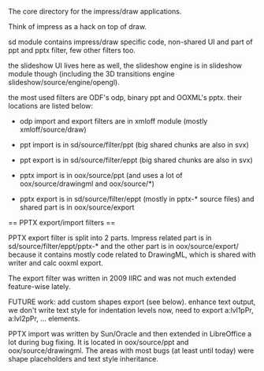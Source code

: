 The core directory for the impress/draw applications.

Think of impress as a hack on top of draw.


sd module contains impress/draw specific code, non-shared UI and part
of ppt and pptx filter, few other filters too.

the slideshow UI lives here as well, the slideshow engine is in
slideshow module though (including the 3D transitions engine
slideshow/source/engine/opengl).

the most used filters are ODF's odp, binary ppt and OOXML's
pptx. their locations are listed below:

 * odp import and export filters are in xmloff module (mostly xmloff/source/draw)

 * ppt import is in sd/source/filter/ppt (big shared chunks are also in svx)
 * ppt export is in sd/source/filter/eppt (big shared chunks are also in svx)

 * pptx import is in oox/source/ppt (and uses a lot of
   oox/source/drawingml and oox/source/*)
 * pptx export is in sd/source/filter/eppt (mostly in pptx-* source
   files) and shared part is in oox/source/export

== PPTX export/import filters ==

PPTX export filter is split into 2 parts. Impress related part is in
sd/source/filter/eppt/pptx-* and the other part is in
oox/source/export/ because it contains mostly code related to
DrawingML, which is shared with writer and calc ooxml export.

The export filter was written in 2009 IIRC and was not much extended
feature-wise lately.

FUTURE work: add custom shapes export (see below). enhance text
output, we don't write text style for indentation levels now, need to
export a:lvl1pPr, a:lvl2pPr, ... elements.

PPTX import was written by Sun/Oracle and then extended in LibreOffice
a lot during bug fixing. It is located in oox/source/ppt and
oox/source/drawingml. The areas with most bugs (at least until today)
were shape placeholders and text style inheritance.
